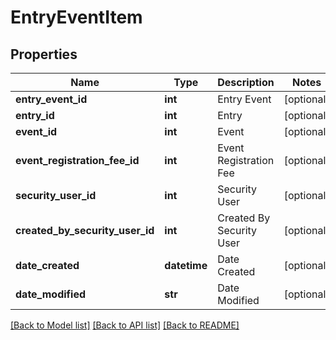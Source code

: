 # EntryEventItem

## Properties
Name | Type | Description | Notes
------------ | ------------- | ------------- | -------------
**entry_event_id** | **int** | Entry Event | [optional] 
**entry_id** | **int** | Entry | [optional] 
**event_id** | **int** | Event | [optional] 
**event_registration_fee_id** | **int** | Event Registration Fee | [optional] 
**security_user_id** | **int** | Security User | [optional] 
**created_by_security_user_id** | **int** | Created By Security User | [optional] 
**date_created** | **datetime** | Date Created | [optional] 
**date_modified** | **str** | Date Modified | [optional] 

[[Back to Model list]](../README.md#documentation-for-models) [[Back to API list]](../README.md#documentation-for-api-endpoints) [[Back to README]](../README.md)


